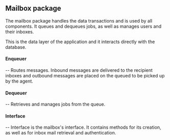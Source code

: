 ## Mailbox package

The mailbox package handles the data transactions and is used by all
components. It queues and dequeues jobs, as well as manages users and
their inboxes.

This is the data layer of the application and it interacts directly with 
the database.

#### Enqueuer
--
Routes messages. Inbound messages are delivered to the recipient inboxes and outbound messages are placed on the queued to be picked up by the agent.

#### Dequeuer
--
Retrieves and manages jobs from the queue.

#### Interface
--
Interface is the mailbox's interface. It contains methods for its creation, as well as for inbox mail retrieval and authentication.
